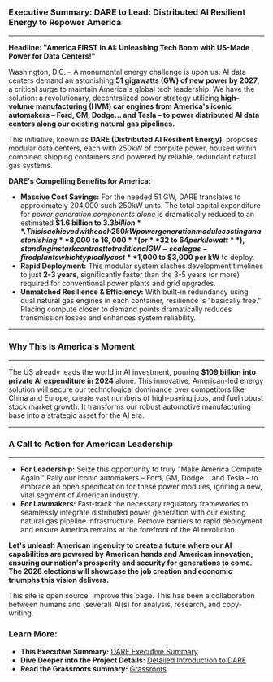 ### Executive Summary: DARE to Lead: Distributed AI Resilient Energy to Repower America
---
**Headline: "America FIRST in AI: Unleashing Tech Boom with US-Made Power for Data Centers!"**

Washington, D.C. – A monumental energy challenge is upon us: AI data centers demand an astonishing **51 gigawatts (GW) of new power by 2027**, a critical surge to maintain America's global tech leadership. We have the solution: a revolutionary, decentralized power strategy utilizing **high-volume manufacturing (HVM) car engines from America's iconic automakers – Ford, GM, Dodge... and Tesla – to power distributed AI data centers along our existing natural gas pipelines.**

This initiative, known as **DARE (Distributed AI Resilient Energy)**, proposes modular data centers, each with 250kW of compute power, housed within combined shipping containers and powered by reliable, redundant natural gas systems.

**DARE's Compelling Benefits for America:**

* **Massive Cost Savings:** For the needed 51 GW, DARE translates to approximately 204,000 such 250kW units. The total capital expenditure for *power generation components alone* is dramatically reduced to an estimated **$1.6 billion to $3.3 billion**. This is achieved with each 250kW power generation module costing an astonishing **$8,000 to $16,000** (or **$32 to $64 per kilowatt**), standing in stark contrast to traditional GW-scale gas-fired plants which typically cost **$1,000 to $3,000 per kW** to deploy.
* **Rapid Deployment:** This modular system slashes development timelines to just **2-3 years**, significantly faster than the 3-5 years (or more) required for conventional power plants and grid upgrades.
* **Unmatched Resilience & Efficiency:** With built-in redundancy using dual natural gas engines in each container, resilience is "basically free." Placing compute closer to demand points dramatically reduces transmission losses and enhances system reliability.

---
### Why This Is America's Moment
---
The US already leads the world in AI investment, pouring **$109 billion into private AI expenditure in 2024** alone. This innovative, American-led energy solution will secure our technological dominance over competitors like China and Europe, create vast numbers of high-paying jobs, and fuel robust stock market growth. It transforms our robust automotive manufacturing base into a strategic asset for the AI era.

---
### A Call to Action for American Leadership
---
* **For Leadership:** Seize this opportunity to truly "Make America Compute Again." Rally our iconic automakers – Ford, GM, Dodge... and Tesla – to embrace an open specification for these power modules, igniting a new, vital segment of American industry.
* **For Lawmakers:** Fast-track the necessary regulatory frameworks to seamlessly integrate distributed power generation with our existing natural gas pipeline infrastructure. Remove barriers to rapid deployment and ensure America remains at the forefront of the AI revolution.

**Let's unleash American ingenuity to create a future where our AI capabilities are powered by American hands and American innovation, ensuring our nation's prosperity and security for generations to come. The 2028 elections will showcase the job creation and economic triumphs this vision delivers.**

This site is open source. Improve this page. This has been a collaboration between humans and (several) AI(s) for analysis, research, and copy-writing.

### Learn More:

* **This Executive Summary:** [DARE Executive Summary](ExecSummary.md)
* **Dive Deeper into the Project Details:** [Detailed Introduction to DARE](DARE_Intro.md)
* **Read the Grassroots summary:** [Grassroots](Grassroots.md)
